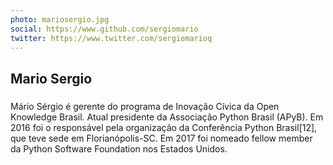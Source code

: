 ```yaml
---
photo: mariosergio.jpg
social: https://www.github.com/sergiomario
twitter: https://www.twitter.com/sergiomarioq
---
```


## Mario Sergio
### 

Mário Sérgio é gerente do programa de Inovação Cívica da Open Knowledge Brasil. Atual presidente da Associação Python Brasil (APyB). Em 2016 foi o responsável pela organização da Conferência Python Brasil[12], que teve sede em Florianópolis-SC. Em 2017 foi nomeado fellow member da Python Software Foundation nos Estados Unidos.
